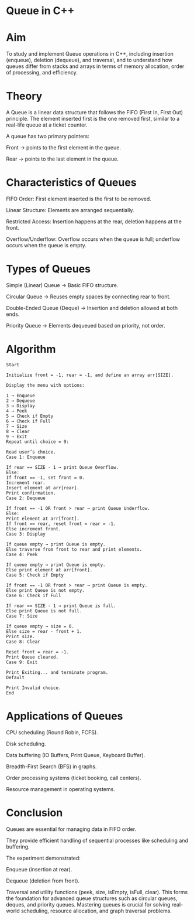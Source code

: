 # Queue in C++
# Aim
To study and implement Queue operations in C++, including insertion (enqueue), deletion (dequeue), and traversal, and to understand how queues differ from stacks and arrays in terms of memory allocation, order of processing, and efficiency.

# Theory
A Queue is a linear data structure that follows the FIFO (First In, First Out) principle. The element inserted first is the one removed first, similar to a real-life queue at a ticket counter.

A queue has two primary pointers:

Front → points to the first element in the queue.

Rear → points to the last element in the queue.

# Characteristics of Queues
FIFO Order: First element inserted is the first to be removed.

Linear Structure: Elements are arranged sequentially.

Restricted Access: Insertion happens at the rear, deletion happens at the front.

Overflow/Underflow: Overflow occurs when the queue is full; underflow occurs when the queue is empty.

# Types of Queues
Simple (Linear) Queue → Basic FIFO structure.

Circular Queue → Reuses empty spaces by connecting rear to front.

Double-Ended Queue (Deque) → Insertion and deletion allowed at both ends.

Priority Queue → Elements dequeued based on priority, not order.

# Algorithm

    Start
    
    Initialize front = -1, rear = -1, and define an array arr[SIZE].
    
    Display the menu with options:
    
    1 → Enqueue
    2 → Dequeue
    3 → Display
    4 → Peek
    5 → Check if Empty
    6 → Check if Full
    7 → Size
    8 → Clear
    9 → Exit
    Repeat until choice = 9:
    
    Read user’s choice.
    Case 1: Enqueue
    
    If rear == SIZE - 1 → print Queue Overflow.
    Else:
    If front == -1, set front = 0.
    Increment rear.
    Insert element at arr[rear].
    Print confirmation.
    Case 2: Dequeue
    
    If front == -1 OR front > rear → print Queue Underflow.
    Else:
    Print element at arr[front].
    If front == rear, reset front = rear = -1.
    Else increment front.
    Case 3: Display
    
    If queue empty → print Queue is empty.
    Else traverse from front to rear and print elements.
    Case 4: Peek
    
    If queue empty → print Queue is empty.
    Else print element at arr[front].
    Case 5: Check if Empty
    
    If front == -1 OR front > rear → print Queue is empty.
    Else print Queue is not empty.
    Case 6: Check if Full
    
    If rear == SIZE - 1 → print Queue is full.
    Else print Queue is not full.
    Case 7: Size
    
    If queue empty → size = 0.
    Else size = rear - front + 1.
    Print size.
    Case 8: Clear
    
    Reset front = rear = -1.
    Print Queue cleared.
    Case 9: Exit
    
    Print Exiting... and terminate program.
    Default
    
    Print Invalid choice.
    End

# Applications of Queues
CPU scheduling (Round Robin, FCFS).

Disk scheduling.

Data buffering (IO Buffers, Print Queue, Keyboard Buffer).

Breadth-First Search (BFS) in graphs.

Order processing systems (ticket booking, call centers).

Resource management in operating systems.

# Conclusion
Queues are essential for managing data in FIFO order.

They provide efficient handling of sequential processes like scheduling and buffering.

The experiment demonstrated:

Enqueue (insertion at rear).

Dequeue (deletion from front).

Traversal and utility functions (peek, size, isEmpty, isFull, clear).
This forms the foundation for advanced queue structures such as circular queues, deques, and priority queues.
Mastering queues is crucial for solving real-world scheduling, resource allocation, and graph traversal problems.
